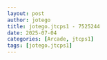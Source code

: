 ```yaml
---
layout: post
author: jotego
title: jotego.jtcps1 - 7525244
date: 2025-07-04
categories: [Arcade, jtcps1]
tags: [jotego.jtcps1]
---
```


